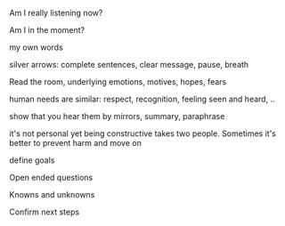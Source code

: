 ---
---

Am I really listening now?

Am I in the moment?

my own words 

silver arrows: complete sentences, clear message, pause, breath 

Read the room, underlying emotions, motives, hopes, fears

human needs are similar: respect, recognition, feeling seen and heard, ..

show that you hear them by mirrors, summary, paraphrase

it's not personal yet being constructive takes two people. Sometimes it's better to prevent harm and move on 

define goals 

Open ended questions 

Knowns and unknowns

Confirm next steps 